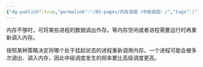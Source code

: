 ```yaml
---
{"dg-publish":true,"permalink":"/02-pages/内存调度（中级调度）/","tags":["personal/blog","os"]}
---
```


内存不够时，可将某些进程的数据调出外存。等内存空闲或者进程需要运行时再重新调入内存。

按照某种策略决定将哪个处于挂起状态的进程重新调用内存。一个进程可能会被多次调出、调入内存，因此中级调度发生的频率要比高级调度更高。